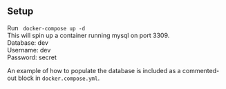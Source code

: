 ## Setup
Run `` docker-compose up -d``  
This will spin up a container running mysql on port 3309.  
Database: dev  
Username: dev  
Password: secret

An example of how to populate the database is included as a commented-out block in ``docker.compose.yml``.
